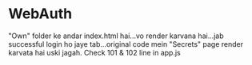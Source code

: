 # WebAuth
"Own" folder ke andar index.html hai...vo render karvana hai...jab successful login ho jaye tab...original code mein "Secrets" page render karvata hai uski jagah.
Check 101 & 102 line in app.js
